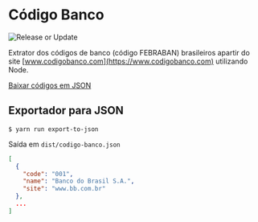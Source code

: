 # Código Banco
![Release or Update](https://github.com/dougppaz/codigo-banco/workflows/Release%20or%20Update/badge.svg)

Extrator dos códigos de banco (código FEBRABAN) brasileiros apartir do site [www.codigobanco.com](https://www.codigobanco.com) utilizando Node.

[Baixar códigos em JSON](https://github.com/dougppaz/codigo-banco/releases/latest/download/codigo-banco.json)

## Exportador para JSON

```shell
$ yarn run export-to-json
```

Saída em `dist/codigo-banco.json`

```json
[
  {
    "code": "001",
    "name": "Banco do Brasil S.A.",
    "site": "www.bb.com.br"
  },
  ...
]
```
